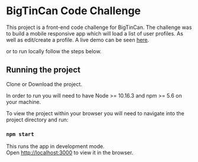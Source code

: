 # BigTinCan Code Challenge

This project is a front-end code challenge for BigTinCan. The challenge was to build a mobile responsive app which will load a list of user profiles. As well as edit/create a profile. A live demo can be seen [here](https://btc-challenge.travzk.vercel.app/).

or to run locally follow the steps below.

## Running the project

Clone or Download the project.

In order to run you will need to have Node >= 10.16.3 and npm >= 5.6 on your machine.

To view the project within your browser you will need to navigate into the project directory and run:

### `npm start`

This runs the app in development mode.<br>
Open [http://localhost:3000](http://localhost:3000) to view it in the browser.

